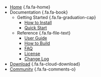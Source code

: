 * [Home](README.md) {.fa.fa-home}
* Documentation {.fa.fa-book}
    - Getting Started {.fa.fa-graduation-cap}
        - [How to Install](howtoinstall.md)
        - [Quick Start](quickstart.md)
    - Reference {.fa.fa-file-text}
        - [User Guide](userguide.md)
        - [How to Build](howtobuild.md)
        - [FAQ](faq.md)
        - [License](license.md)
        - [Change Log](changelog.md)
* [Download](download.md) {.fa.fa-cloud-download}
* [Community](community.md) {.fa.fa-comments-o}
